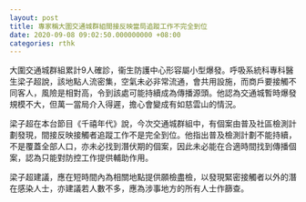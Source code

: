 ```yaml
---
layout: post
title: 專家稱大圍交通城群組間接反映當局追蹤工作不完全到位
date: 2020-09-08 09:02:50.000000000 +08:00
categories: rthk
---
```


大圍交通城群組累計9人確診，衞生防護中心形容屬小型爆發。呼吸系統科專科醫生梁子超說，該地點人流密集，空氣未必非常流通，會共用設施，而商戶要接觸不同客人，風險是相對高，令到該處可能持續成為傳播源頭。他認為交通城暫時爆發規模不大，但萬一當局介入得遲，擔心會變成有如慈雲山的情況。 

梁子超在本台節目《千禧年代》說，今次交通城群組中，有個案由普及社區檢測計劃發現，間接反映接觸者追蹤工作不是完全到位。他指出普及檢測計劃不能持續，不是覆蓋全部人口，亦未必找到潛伏期的個案，因此未必能在合適時間找到傳播個案，認為只能對防控工作提供輔助作用。

梁子超建議，應在短時間內為相關地點提供願檢盡檢，以發現緊密接觸者以外的潛在感染人士，亦建議若人數不多，應為涉事地方的所有人士作篩查。
